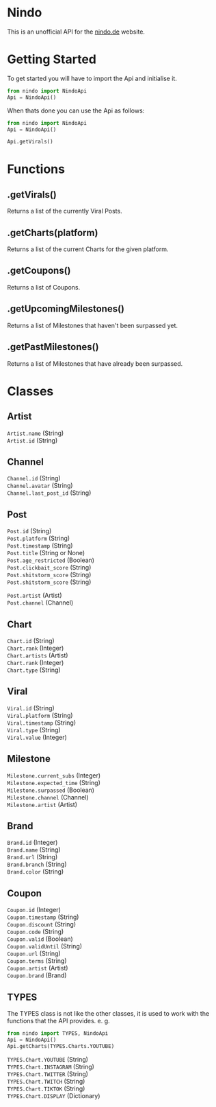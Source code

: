 # Nindo
This is an unofficial API for the [nindo.de](https://nindo.de) website.
# Getting Started
To get started you will have to import the Api and initialise it.
```python
from nindo import NindoApi
Api = NindoApi()
```
When thats done you can use the Api as follows:
```python
from nindo import NindoApi
Api = NindoApi()

Api.getVirals()
```

# Functions

## .getVirals()
Returns a list of the currently Viral Posts.

## .getCharts(platform)
Returns a list of the current Charts for the given platform.

## .getCoupons()
Returns a list of Coupons.

## .getUpcomingMilestones()
Returns a list of Milestones that haven't been surpassed yet.

## .getPastMilestones()
Returns a list of Milestones that have already been surpassed. 


# Classes

## Artist
`Artist.name` (String)\
`Artist.id` (String)

## Channel
`Channel.id` (String)\
`Channel.avatar` (String)\
`Channel.last_post_id` (String)

## Post
`Post.id` (String)\
`Post.platform` (String)\
`Post.timestamp` (String)\
`Post.title` (String or None)\
`Post.age_restricted` (Boolean)\
`Post.clickbait_score` (String)\
`Post.shitstorm_score` (String)\
`Post.shitstorm_score` (String)

`Post.artist` (Artist)\
`Post.channel` (Channel)

## Chart
`Chart.id` (String)\
`Chart.rank` (Integer)\
`Chart.artists` (Artist)\
`Chart.rank` (Integer)\
`Chart.type` (String)

## Viral
`Viral.id` (String)\
`Viral.platform` (String)\
`Viral.timestamp` (String)\
`Viral.type` (String)\
`Viral.value` (Integer)

## Milestone
`Milestone.current_subs` (Integer)\
`Milestone.expected_time` (String)\
`Milestone.surpassed` (Boolean)\
`Milestone.channel` (Channel)\
`Milestone.artist` (Artist)

## Brand
`Brand.id` (Integer)\
`Brand.name` (String)\
`Brand.url` (String)\
`Brand.branch` (String)\
`Brand.color` (String)

## Coupon
`Coupon.id` (Integer)\
`Coupon.timestamp` (String)\
`Coupon.discount` (String)\
`Coupon.code` (String)\
`Coupon.valid` (Boolean)\
`Coupon.validUntil` (String)\
`Coupon.url` (String)\
`Coupon.terms` (String)\
`Coupon.artist` (Artist)\
`Coupon.brand` (Brand)

## TYPES
The TYPES class is not like the other classes, it is used to work with the functions that the API provides. e. g.

```python
from nindo import TYPES, NindoApi
Api = NindoApi()
Api.getCharts(TYPES.Charts.YOUTUBE)
```

`TYPES.Chart.YOUTUBE` (String)\
`TYPES.Chart.INSTAGRAM` (String)\
`TYPES.Chart.TWITTER` (String)\
`TYPES.Chart.TWITCH` (String)\
`TYPES.Chart.TIKTOK` (String)\
`TYPES.Chart.DISPLAY` (Dictionary)
    
